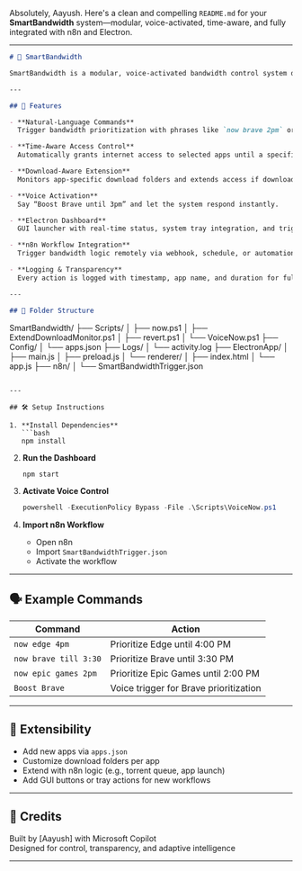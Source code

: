 Absolutely, Aayush. Here's a clean and compelling `README.md` for your **SmartBandwidth** system—modular, voice-activated, time-aware, and fully integrated with n8n and Electron.

---

```markdown
# 🚀 SmartBandwidth

SmartBandwidth is a modular, voice-activated bandwidth control system designed for real-time app prioritization, download-aware scheduling, and seamless automation. Built with PowerShell, Electron, Node.js, and n8n integration, it empowers users to manage internet access with natural-language commands, voice triggers, and dashboard controls.

---

## 🧠 Features

- **Natural-Language Commands**  
  Trigger bandwidth prioritization with phrases like `now brave 2pm` or `now edge till 4:30`.

- **Time-Aware Access Control**  
  Automatically grants internet access to selected apps until a specified time, then reverts.

- **Download-Aware Extension**  
  Monitors app-specific download folders and extends access if downloads are still active.

- **Voice Activation**  
  Say “Boost Brave until 3pm” and let the system respond instantly.

- **Electron Dashboard**  
  GUI launcher with real-time status, system tray integration, and trigger buttons.

- **n8n Workflow Integration**  
  Trigger bandwidth logic remotely via webhook, schedule, or automation logic.

- **Logging & Transparency**  
  Every action is logged with timestamp, app name, and duration for full traceability.

---

## 📁 Folder Structure

```
SmartBandwidth/
├── Scripts/
│   ├── now.ps1
│   ├── ExtendDownloadMonitor.ps1
│   ├── revert.ps1
│   └── VoiceNow.ps1
├── Config/
│   └── apps.json
├── Logs/
│   └── activity.log
├── ElectronApp/
│   ├── main.js
│   ├── preload.js
│   └── renderer/
│       ├── index.html
│       └── app.js
├── n8n/
│   └── SmartBandwidthTrigger.json
```

---

## 🛠 Setup Instructions

1. **Install Dependencies**
   ```bash
   npm install
   ```

2. **Run the Dashboard**
   ```bash
   npm start
   ```

3. **Activate Voice Control**
   ```powershell
   powershell -ExecutionPolicy Bypass -File .\Scripts\VoiceNow.ps1
   ```

4. **Import n8n Workflow**
   - Open n8n
   - Import `SmartBandwidthTrigger.json`
   - Activate the workflow

---

## 🗣 Example Commands

| Command               | Action                                      |
|-----------------------|---------------------------------------------|
| `now edge 4pm`        | Prioritize Edge until 4:00 PM               |
| `now brave till 3:30` | Prioritize Brave until 3:30 PM              |
| `now epic games 2pm`  | Prioritize Epic Games until 2:00 PM         |
| `Boost Brave`         | Voice trigger for Brave prioritization      |

---

## 🔄 Extensibility

- Add new apps via `apps.json`
- Customize download folders per app
- Extend with n8n logic (e.g., torrent queue, app launch)
- Add GUI buttons or tray actions for new workflows

---

## 🧩 Credits

Built by [Aayush] with Microsoft Copilot  
Designed for control, transparency, and adaptive intelligence

---

```

